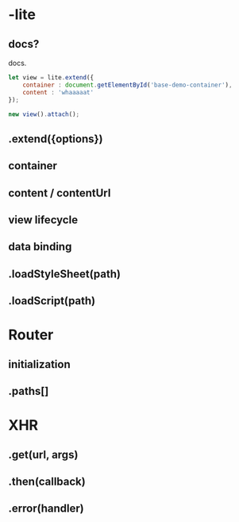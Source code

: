 # -lite  

## docs?
docs.
```javascript 
let view = lite.extend({
    container : document.getElementById('base-demo-container'),
    content : 'whaaaaat'
});

new view().attach();
```
<div id='base-demo-container'></div>

## .extend({options})

## container 

## content / contentUrl

## view lifecycle

## data binding

## .loadStyleSheet(path)

## .loadScript(path)



# Router

## initialization

## .paths[]

# XHR

## .get(url, args)

## .then(callback)

## .error(handler)